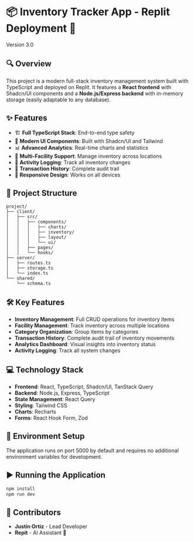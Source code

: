 # 📦 Inventory Tracker App - Replit Deployment 🚀
Version 3.0

## 🔍 Overview

This project is a modern full-stack inventory management system built with TypeScript and deployed on Replit. It features a **React frontend** with Shadcn/UI components and a **Node.js/Express backend** with in-memory storage (easily adaptable to any database).

## ✨ Features

- 🏗 **Full TypeScript Stack**: End-to-end type safety
- 💅 **Modern UI Components**: Built with Shadcn/UI and Tailwind
- 📊 **Advanced Analytics**: Real-time charts and statistics
- 🏢 **Multi-Facility Support**: Manage inventory across locations
- 📝 **Activity Logging**: Track all inventory changes
- 🔄 **Transaction History**: Complete audit trail
- 📱 **Responsive Design**: Works on all devices

## 🚀 **Project Structure**

```
project/
├── client/
│   ├── src/
│   │   ├── components/
│   │   │   ├── charts/
│   │   │   ├── inventory/
│   │   │   ├── layout/
│   │   │   └── ui/
│   │   ├── pages/
│   │   └── hooks/
├── server/
│   ├── routes.ts
│   ├── storage.ts
│   └── index.ts
└── shared/
    └── schema.ts
```

## 🛠 **Key Features**

- **Inventory Management**: Full CRUD operations for inventory items
- **Facility Management**: Track inventory across multiple locations
- **Category Organization**: Group items by categories
- **Transaction History**: Complete audit trail of inventory movements
- **Analytics Dashboard**: Visual insights into inventory status
- **Activity Logging**: Track all system changes

## 💻 **Technology Stack**

- **Frontend**: React, TypeScript, Shadcn/UI, TanStack Query
- **Backend**: Node.js, Express, TypeScript
- **State Management**: React Query
- **Styling**: Tailwind CSS
- **Charts**: Recharts
- **Forms**: React Hook Form, Zod

## 🔑 **Environment Setup**

The application runs on port 5000 by default and requires no additional environment variables for development.

## ▶️ **Running the Application**

```sh
npm install
npm run dev
```

## 👥 **Contributors**

- **Justin Ortiz** - Lead Developer
- **Repit** - AI Assistant 🤖